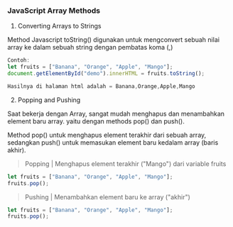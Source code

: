 ### JavaScript Array Methods

1. Converting Arrays to Strings

Method Javascript toString() digunakan untuk mengconvert sebuah nilai array ke dalam sebuah string dengan pembatas koma (,)
```js
Contoh: 
let fruits = ["Banana", "Orange", "Apple", "Mango"];
document.getElementById("demo").innerHTML = fruits.toString();

Hasilnya di halaman html adalah = Banana,Orange,Apple,Mango
```

2. Popping and Pushing

Saat bekerja dengan Array, sangat mudah menghapus dan menambahkan element baru array. yaitu dengan methods pop() dan push().

Method pop() untuk menghapus element terakhir dari sebuah array, sedangkan push() untuk memasukan element baru kedalam array (baris akhir).
> Popping | Menghapus element terakhir ("Mango") dari variable fruits
```js
let fruits = ["Banana", "Orange", "Apple", "Mango"];
fruits.pop();              
```
> Pushing | Menambahkan element baru ke array ("akhir")
```js
let fruits = ["Banana", "Orange", "Apple", "Mango"];
fruits.pop();              
```
